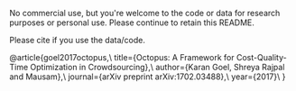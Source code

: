 No commercial use, but you're welcome to the code or data for research purposes or personal use. Please continue to retain this README.

Please cite if you use the data/code.

@article{goel2017octopus,\\
  title={Octopus: A Framework for Cost-Quality-Time Optimization in Crowdsourcing},\\
  author={Karan Goel, Shreya Rajpal and Mausam},\\
  journal={arXiv preprint arXiv:1702.03488},\\
  year={2017}\\
}